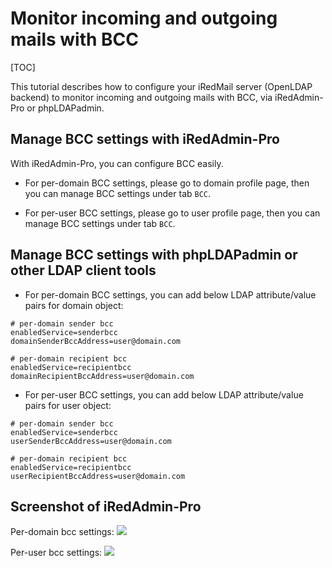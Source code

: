 # Monitor incoming and outgoing mails with BCC

[TOC]

This tutorial describes how to configure your iRedMail server (OpenLDAP backend)
to monitor incoming and outgoing mails with BCC, via iRedAdmin-Pro or phpLDAPadmin.

## Manage BCC settings with iRedAdmin-Pro

With iRedAdmin-Pro, you can configure BCC easily.

* For per-domain BCC settings, please go to domain profile page, then you can
manage BCC settings under tab `BCC`.

* For per-user BCC settings, please go to user profile page, then you can
manage BCC settings under tab `BCC`.

## Manage BCC settings with phpLDAPadmin or other LDAP client tools

* For per-domain BCC settings, you can add below LDAP attribute/value pairs
for domain object:

```
# per-domain sender bcc
enabledService=senderbcc
domainSenderBccAddress=user@domain.com

# per-domain recipient bcc
enabledService=recipientbcc
domainRecipientBccAddress=user@domain.com
```

* For per-user BCC settings, you can add below LDAP attribute/value pairs
for user object:

```
# per-domain sender bcc
enabledService=senderbcc
userSenderBccAddress=user@domain.com

# per-domain recipient bcc
enabledService=recipientbcc
userRecipientBccAddress=user@domain.com
```

## Screenshot of iRedAdmin-Pro

Per-domain bcc settings:
![](http://www.iredmail.org/images/iredadmin/domain_profile_bcc.png)

Per-user bcc settings:
![](http://www.iredmail.org/images/iredadmin/user_profile_bcc.png)

